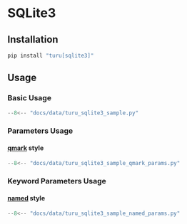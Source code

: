 # SQLite3

## Installation

```bash
pip install "turu[sqlite3]"
```

## Usage

### Basic Usage

```python
--8<-- "docs/data/turu_sqlite3_sample.py"
```

### Parameters Usage
#### [qmark](https://peps.python.org/pep-0249/#paramstyle) style

```python
--8<-- "docs/data/turu_sqlite3_sample_qmark_params.py"
```

### Keyword Parameters Usage
#### [named](https://peps.python.org/pep-0249/#paramstyle) style

```python
--8<-- "docs/data/turu_sqlite3_sample_named_params.py"
```
